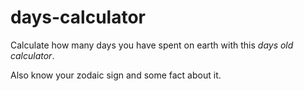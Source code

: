 # days-calculator
Calculate how many days you have spent on earth with this 
*days old calculator*.

Also know your zodaic sign and some fact about it.
 
